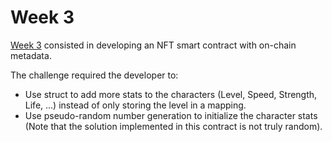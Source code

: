 # Week 3

[Week 3](https://docs.alchemy.com/docs/how-to-make-nfts-with-on-chain-metadata-hardhat-and-javascript) consisted in developing an NFT smart contract with on-chain metadata.

The challenge required the developer to:

- Use struct to add more stats to the characters (Level, Speed, Strength, Life, ...) instead of only storing the level in a mapping.
- Use pseudo-random number generation to initialize the character stats (Note that the solution implemented in this contract is not truly random).
